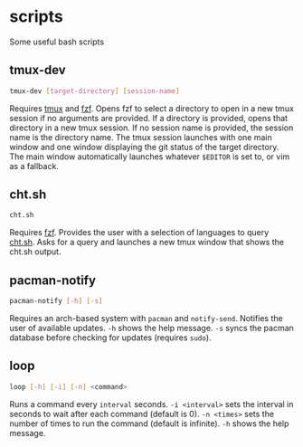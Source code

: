 # scripts
Some useful bash scripts

## tmux-dev
```sh
tmux-dev [target-directory] [session-name]
```
Requires [tmux](https://github.com/tmux/tmux) and [fzf](https://github.com/junegunn/fzf).
Opens fzf to select a directory to open in a new tmux session if no arguments are provided.
If a directory is provided, opens that directory in a new tmux session.
If no session name is provided, the session name is the directory name.
The tmux session launches with one main window and one window displaying the
git status of the target directory.
The main window automatically launches whatever `$EDITOR` is set to, or vim as a fallback.

## cht.sh
```sh
cht.sh
```
Requires [fzf](https://github.com/junegunn/fzf).
Provides the user with a selection of languages to query [cht.sh](https://cht.sh).
Asks for a query and launches a new tmux window that shows the cht.sh output.

## pacman-notify
```sh
pacman-notify [-h] [-s]
```
Requires an arch-based system with `pacman` and `notify-send`.
Notifies the user of available updates.
`-h` shows the help message.
`-s` syncs the pacman database before checking for updates (requires `sudo`).

## loop
```sh
loop [-h] [-i] [-n] <command>
```
Runs a command every `interval` seconds.
`-i <interval>` sets the interval in seconds to wait after each command (default is 0).
`-n <times>` sets the number of times to run the command (default is infinite).
`-h` shows the help message.


